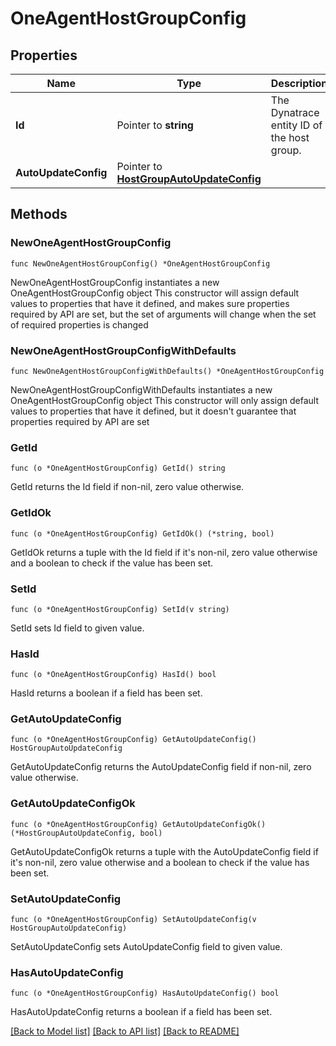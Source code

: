 # OneAgentHostGroupConfig

## Properties

Name | Type | Description | Notes
------------ | ------------- | ------------- | -------------
**Id** | Pointer to **string** | The Dynatrace entity ID of the host group. | [optional] [readonly] 
**AutoUpdateConfig** | Pointer to [**HostGroupAutoUpdateConfig**](HostGroupAutoUpdateConfig.md) |  | [optional] 

## Methods

### NewOneAgentHostGroupConfig

`func NewOneAgentHostGroupConfig() *OneAgentHostGroupConfig`

NewOneAgentHostGroupConfig instantiates a new OneAgentHostGroupConfig object
This constructor will assign default values to properties that have it defined,
and makes sure properties required by API are set, but the set of arguments
will change when the set of required properties is changed

### NewOneAgentHostGroupConfigWithDefaults

`func NewOneAgentHostGroupConfigWithDefaults() *OneAgentHostGroupConfig`

NewOneAgentHostGroupConfigWithDefaults instantiates a new OneAgentHostGroupConfig object
This constructor will only assign default values to properties that have it defined,
but it doesn't guarantee that properties required by API are set

### GetId

`func (o *OneAgentHostGroupConfig) GetId() string`

GetId returns the Id field if non-nil, zero value otherwise.

### GetIdOk

`func (o *OneAgentHostGroupConfig) GetIdOk() (*string, bool)`

GetIdOk returns a tuple with the Id field if it's non-nil, zero value otherwise
and a boolean to check if the value has been set.

### SetId

`func (o *OneAgentHostGroupConfig) SetId(v string)`

SetId sets Id field to given value.

### HasId

`func (o *OneAgentHostGroupConfig) HasId() bool`

HasId returns a boolean if a field has been set.

### GetAutoUpdateConfig

`func (o *OneAgentHostGroupConfig) GetAutoUpdateConfig() HostGroupAutoUpdateConfig`

GetAutoUpdateConfig returns the AutoUpdateConfig field if non-nil, zero value otherwise.

### GetAutoUpdateConfigOk

`func (o *OneAgentHostGroupConfig) GetAutoUpdateConfigOk() (*HostGroupAutoUpdateConfig, bool)`

GetAutoUpdateConfigOk returns a tuple with the AutoUpdateConfig field if it's non-nil, zero value otherwise
and a boolean to check if the value has been set.

### SetAutoUpdateConfig

`func (o *OneAgentHostGroupConfig) SetAutoUpdateConfig(v HostGroupAutoUpdateConfig)`

SetAutoUpdateConfig sets AutoUpdateConfig field to given value.

### HasAutoUpdateConfig

`func (o *OneAgentHostGroupConfig) HasAutoUpdateConfig() bool`

HasAutoUpdateConfig returns a boolean if a field has been set.


[[Back to Model list]](../README.md#documentation-for-models) [[Back to API list]](../README.md#documentation-for-api-endpoints) [[Back to README]](../README.md)


